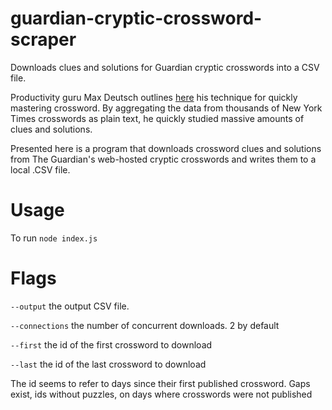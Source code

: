 # guardian-cryptic-crossword-scraper
Downloads clues and solutions for Guardian cryptic crosswords into a CSV file.

Productivity guru Max Deutsch outlines [here](https://medium.com/@maxdeutsch/how-i-mastered-the-saturday-nyt-crossword-puzzle-in-31-days-fe6a094edccd) his technique for quickly mastering crossword. By aggregating the data from thousands of New York Times crosswords as plain text, he quickly studied massive amounts of clues and solutions.

Presented here is a program that downloads crossword clues and solutions from The Guardian's web-hosted cryptic crosswords and writes them to a local .CSV file.

Usage
=====
To run
`node index.js`

Flags
=====
`--output` the output CSV file. 

`--connections` the number of concurrent downloads. 2 by default

`--first` the id of the first crossword to download

`--last` the id of the last crossword to download

The id seems to refer to days since their first published crossword. Gaps exist, ids without puzzles, on days where crosswords were not published 

